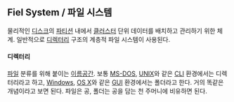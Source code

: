 
## Fiel System / 파일 시스템

물리적인 [디스크](https://namu.wiki/w/%EB%94%94%EC%8A%A4%ED%81%AC "디스크")의 [파티션](https://namu.wiki/w/%ED%8C%8C%ED%8B%B0%EC%85%98 "파티션") 내에서 [클러스터](https://namu.wiki/w/%ED%81%B4%EB%9F%AC%EC%8A%A4%ED%84%B0 "클러스터") 단위 데이터를 배치하고 관리하기 위한 체계. 일반적으로 [디렉터리](https://namu.wiki/w/%EB%94%94%EB%A0%89%ED%84%B0%EB%A6%AC "디렉터리") 구조의 계층적 파일 시스템이 사용된다.

#### 디렉터리
[파일](https://namu.wiki/w/%ED%8C%8C%EC%9D%BC "파일") 분류를 위해 붙이는 [이름공간](https://namu.wiki/w/%EB%84%A4%EC%9E%84%EC%8A%A4%ED%8E%98%EC%9D%B4%EC%8A%A4 "네임스페이스"). 보통 [MS-DOS](https://namu.wiki/w/MS-DOS "MS-DOS"), [UNIX](https://namu.wiki/w/UNIX "UNIX")와 같은 [CLI](https://namu.wiki/w/CLI "CLI") 환경에서는 디렉터리라고 하고, [Windows](https://namu.wiki/w/Microsoft%20Windows "Microsoft Windows"), [OS X](https://namu.wiki/w/OS%20X "OS X")와 같은 [GUI](https://namu.wiki/w/GUI "GUI") 환경에서는 폴더라고 한다. 거의 똑같은 개념이라고 보면 된다. 파일은 공, 폴더는 공을 담는 천 주머니에 비유하면 된다. 